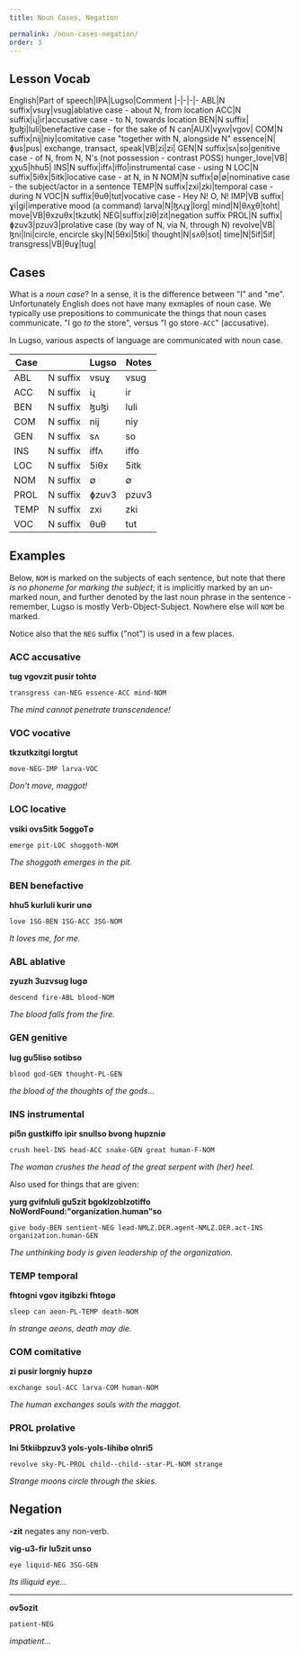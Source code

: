 ```yaml
---
title: Noun Cases, Negation

permalink: /noun-cases-negation/
order: 3
---
```


## Lesson Vocab

English|Part of speech|IPA|Lugso|Comment
|-|-|-|-
ABL|N suffix|vsuɣ|vsug|ablative case - about N, from location
ACC|N suffix|iɻ|ir|accusative case - to N, towards location
BEN|N suffix|ɮuɮi|luli|benefactive case - for the sake of N
can|AUX|vɣʌv|vgov|
COM|N suffix|nij|niy|comitative case "together with N, alongside N"
essence|N|ɸus|pus|
exchange, transact, speak|VB|zi|zi|
GEN|N suffix|sʌ|so|genitive case - of N, from N, N's (not possession - contrast POSS)
hunger_love|VB|χχu5|hhu5|
INS|N suffix|iffʌ|iffo|instrumental case - using N
LOC|N suffix|5iθx|5itk|locative case - at N, in N
NOM|N suffix|∅|∅|nominative case - the subject/actor in a sentence
TEMP|N suffix|zxi|zki|temporal case - during N
VOC|N suffix|θuθ|tut|vocative case - Hey N! O, N!
IMP|VB suffix|ɣi|gi|imperative mood (a command)
larva|N|ɮʌɻɣ|lorg|
mind|N|θʌχθ|toht|
move|VB|θxzuθx|tkzutk|
NEG|suffix|ziθ|zit|negation suffix
PROL|N suffix|ɸzuv3|pzuv3|prolative case (by way of N, via N, through N)
revolve|VB|ɮni|lni|circle, encircle
sky|N|5θxi|5tki|
thought|N|sʌθ|sot|
time|N|5if|5if|
transgress|VB|θuɣ|tug|

## Cases

What is a _noun case_? In a sense, it is the difference between "I" and "me". Unfortunately English does not have many exmaples of noun case. We typically use prepositions to communicate the things that noun cases communicate. "I go _to_ the store", versus "I go store`-ACC`" (accusative).

In Lugso, various aspects of language are communicated with noun case.

Case||Lugso|Notes
|-|-|-|-
ABL|N suffix|vsuɣ|vsug|ablative case - about N, from location
ACC|N suffix|iɻ|ir|accusative case - to N, towards location
BEN|N suffix|ɮuɮi|luli|benefactive case - for the sake of N
COM|N suffix|nij|niy|comitative case "together with N, alongside N"
GEN|N suffix|sʌ|so|genitive case - of N, from N, N's (not possession - contrast POSS)
INS|N suffix|iffʌ|iffo|instrumental case - using N
LOC|N suffix|5iθx|5itk|locative case - at N, in N
NOM|N suffix|∅|∅|nominative case - the subject/actor in a sentence
PROL|N suffix|ɸzuv3|pzuv3|prolative case (by way of N, via N, through N)
TEMP|N suffix|zxi|zki|temporal case - during N
VOC|N suffix|θuθ|tut|vocative case - Hey N! O, N!

## Examples

Below, `NOM` is marked on the subjects of each sentence, but note that there _is no phoneme for marking the subject_; it is implicitly marked by an _un_-marked noun, and further denoted by the last noun phrase in the sentence - remember, Lugso is mostly Verb-Object-Subject. Nowhere else will `NOM` be marked.

Notice also that the `NEG` suffix ("not") is used in a few places.

### ACC accusative

**tug vgovzit pusir toht∅**

`transgress can-NEG essence-ACC mind-NOM`

_The mind cannot penetrate transcendence!_

### VOC vocative

**tkzutkzitgi lorgtut**

`move-NEG-IMP larva-VOC`

_Don't move, maggot!_

### LOC locative

**vsiki ovs5itk 5oggoT∅**

`emerge pit-LOC shoggoth-NOM`

_The shoggoth emerges in the pit._

### BEN benefactive

**hhu5 kurluli kurir un∅**

`love 1SG-BEN 1SG-ACC 3SG-NOM`

_It loves me, for me._

### ABL ablative

**zyuzh 3uzvsug lug∅**

`descend fire-ABL blood-NOM`

_The blood falls from the fire._

### GEN genitive

**lug gu5liso sotibso**

`blood god-GEN thought-PL-GEN`

_the blood of the thoughts of the gods..._

### INS instrumental

**pi5n gustkiffo ipir snullso bvong hupzni∅**

`crush heel-INS head-ACC snake-GEN great human-F-NOM`

_The woman crushes the head of the great serpent with (her) heel._

Also used for things that are given:

**yurg gvifnluli gu5zit bgoklzoblzotiffo NoWordFound:"organization.human"so**

`give body-BEN sentient-NEG lead-NMLZ.DER.agent-NMLZ.DER.act-INS organization.human-GEN`

_The unthinking body is given leadership of the organization._

### TEMP temporal

**fhtogni vgov itgibzki fhtog∅**

`sleep can aeon-PL-TEMP death-NOM`

_In strange aeons, death may die._

### COM comitative

**zi pusir lorgniy hupz∅**

`exchange soul-ACC larva-COM human-NOM`

_The human exchanges souls with the maggot._

### PROL prolative

**lni 5tkiibpzuv3 yols-yols-lihib∅ olnri5**

`revolve sky-PL-PROL child--child--star-PL-NOM strange`

_Strange moons circle through the skies._

## Negation

**-zit** negates any non-verb.

**vig-u3-fir lu5zit unso**

`eye liquid-NEG 3SG-GEN`

_Its illiquid eye..._

---

**ov5ozit**

`patient-NEG`

_impatient..._
